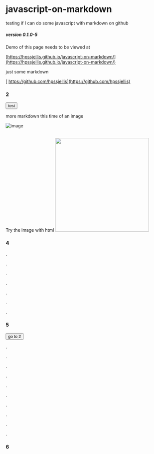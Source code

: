  


# javascript-on-markdown
testing if I can do some javascript with markdown on github

##### version 0.1.0-5

Demo of this page needs to be viewed at 

[https://hpssjellis.github.io/javascript-on-markdown/](https://hpssjellis.github.io/javascript-on-markdown/)


just some markdown

[
https://github.com/hpssjellis](https://github.com/hpssjellis)


### 2


<input type="button" value="test" onclick="{
   alert('wow'); 
   location.href='#5'
   //window.location.href = 'http://example.com/new_url';
}">





more markdown this time of an image

![image](https://user-images.githubusercontent.com/5605614/175780835-2b0d64a4-0ba8-4c90-9f05-fb4e89cd6980.png)

<br>
Try the image with html

<img src="https://user-images.githubusercontent.com/5605614/175780835-2b0d64a4-0ba8-4c90-9f05-fb4e89cd6980.png" width=300 />


### 4


.



.



.





.




.





.







.





### 5


<input type="button" value="go to 2" onclick="{
   alert('wow'); 
   location.href='#2'
}">

.


.


.



.


.


.



.


.


.


.

###  6



